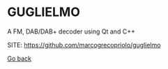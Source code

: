 # GUGLIELMO
 
 A FM, DAB/DAB+ decoder using Qt and C++
 
 SITE: https://github.com/marcogrecopriolo/guglielmo

 [Go back](https://portable-linux-apps.github.io/apps.html)
